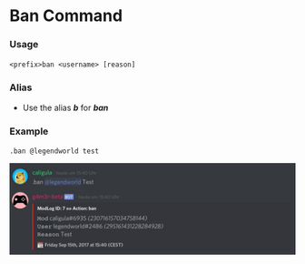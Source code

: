 # Ban Command

### Usage

`<prefix>ban <username> [reason]`

### Alias

* Use the alias _**b**_ for _**ban**_

### Example

```
.ban @legendworld test
```



![](/assets/ban.jpg)

### 



